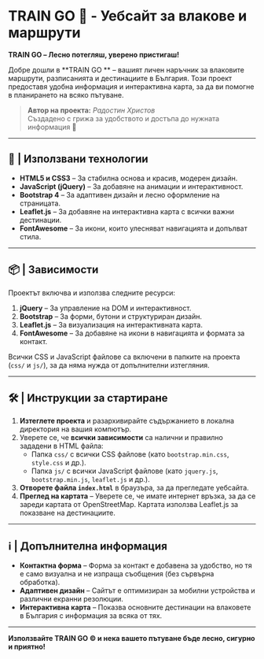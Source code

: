 # TRAIN GO  🚆 - Уебсайт за влакове и маршрути

**TRAIN GO  – Лесно потегляш, уверено пристигаш!**

Добре дошли в **TRAIN GO ** – вашият личен наръчник за влаковите маршрути, разписанията и дестинациите в България. Този проект предоставя удобна информация и интерактивна карта, за да ви помогне в планирането на всяко пътуване.

> **Автор на проекта:** *Радостин Христов*                                                                                                                              
> Създадено с грижа за удобството и достъпа до нужната информация 🚄
---

## 🚀 | Използвани технологии

- **HTML5 и CSS3** – За стабилна основа и красив, модерен дизайн.
- **JavaScript (jQuery)** – За добавяне на анимации и интерактивност.
- **Bootstrap 4** – За адаптивен дизайн и лесно оформление на страницата.
- **Leaflet.js** – За добавяне на интерактивна карта с всички важни дестинации.
- **FontAwesome** – За икони, които улесняват навигацията и допълват стила.

---

## 📦 | Зависимости

Проектът включва и използва следните ресурси:
1. **jQuery** – За управление на DOM и интерактивност.
2. **Bootstrap** – За форми, бутони и структуриран дизайн.
3. **Leaflet.js** – За визуализация на интерактивната карта.
4. **FontAwesome** – За добавяне на икони в навигацията и формата за контакт.

Всички CSS и JavaScript файлове са включени в папките на проекта (`css/` и `js/`), за да няма нужда от допълнителни изтегляния.

---

## 🛠️ | Инструкции за стартиране

1. **Изтеглете проекта** и разархивирайте съдържанието в локална директория на вашия компютър.
2. Уверете се, че **всички зависимости** са налични и правилно зададени в HTML файла:
   - Папка `css/` с всички CSS файлове (като `bootstrap.min.css`, `style.css` и др.).
   - Папка `js/` с всички JavaScript файлове (като `jquery.js`, `bootstrap.min.js`, `leaflet.js` и др.).
3. **Отворете файла `index.html`** в браузъра, за да прегледате уебсайта.
4. **Преглед на картата** – Уверете се, че имате интернет връзка, за да се зареди картата от OpenStreetMap. Картата използва Leaflet.js за показване на дестинациите.

---

## ℹ️ | Допълнителна информация

- **Контактна форма** – Форма за контакт е добавена за удобство, но тя е само визуална и не изпраща съобщения (без сървърна обработка).
- **Адаптивен дизайн** – Сайтът е оптимизиран за мобилни устройства и различни екранни резолюции.
- **Интерактивна карта** – Показва основните дестинации на влаковете в България с информация за всяка от тях.

---

**Използвайте TRAIN GO © и нека вашето пътуване бъде лесно, сигурно и приятно!**
